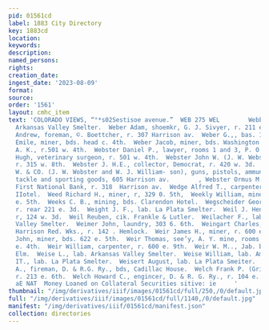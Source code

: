 ```yaml
---
pid: 01561cd
label: 1883 City Directory
key: 1883cd
location: 
keywords: 
description: 
named_persons: 
rights: 
creation_date: 
ingest_date: '2023-08-09'
format: 
source: 
order: '1561'
layout: cmhc_item
text: 'COLORADO VIEWS, “°*s02Sestisoe avenue.”  WEB 275 WEL        Webber I.., lab,
  Arkansas Valley Smelter.  Weber Adam, shoemkr, G. J. Sivyer, r. 211 e. 6th.  Weber
  Andrew, foreman, ©. Boettcher, r. 307 Harrison av.  Weber G.,, bas. 182 e, Chestnut.  Weber
  Emile, miner, bds. head c. 4th.  Weber Jacob, miner, bds. Washington ITouse.  Webster
  A. K., r.501 w. 4th.  Webster Daniel P., lawyer, rooms 1 and 3, P. O. bldg.  ‘Webster
  Hugh, veterinary surgeon, r. 501 w. 4th.  Webster John W. (J. W. Webster & Co.),
  r. 315 w. 8th.  Webster J. H.E., collector, Democrat, r. 420 w. 3d.  WEBSTER J.
  W. & CO. (J. W. Wobster and W. J. William- son), guns, pistols, ammunition, fishing
  tackle and sporting goods, 605 Harrison av.        , Webster Ormus M., ass’t cashier,
  First National Bank, r. 318  Harrison av.  Wedge Alfred T., carpenter, Clarendon
  IIotel.  Weed Richard H., miner, r, 329 0. 5th,  Weekly William, miner, bds. 626
  e. 5th.  Weeks C. B., mining, bds. Clarendon Hotel.  Wegscheider George, miner,
  r. rear 221 e. 3d.  Weight J. F., lab. La Plata Smelter.  Weil J. Henry, mining,
  r, 124 w. 3d.  Weil Reuben, cik. Frankle & Lutler.  Weilacher F., lab. Arkansas
  Valley Smelter.  Weimer John, laundry, 303 6. 6th.  Weingart Charles, shift. boss,
  Harrison Red. Wks., r. 142 . Hemlock.  Weir James H., miner, r. 600 e. 9th.  Weir
  John, miner, bds. 622 e. 5th.  Weir Thomas, see’y, A. Y. mine, rooms 9 and 11, 108
  e. 4th.  Weir William, carpenter, r. 600 e. 9th.  Weir W. M.., Jab. bds. 401 w.
  Elm.  Weise L., lab. Arkansas Valley Smelter.  Weise William, lab. American Smelter.  Weisenhorn
  IT., lab. La Plata Smelter.  Weisert August, lab. La Plata Smeiter.  Welborn James
  A., fireman, D. & R.G. Ry., bds, Cadillac House.  Welch Frank P. (Griswold & Welch),
  r. 213 e. 6th.  Welch Howard C., engincer, D. & R. G. Ry., r. 104 e. 12th.                 FEwT
  aE NAT  Money Loaned on Collateral Securities sitive: ie     '
thumbnail: "/img/derivatives/iiif/images/01561cd/full/250,/0/default.jpg"
full: "/img/derivatives/iiif/images/01561cd/full/1140,/0/default.jpg"
manifest: "/img/derivatives/iiif/01561cd/manifest.json"
collection: directories
---
```

